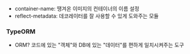 - container-name: 땡겨온 이미지의 컨테이너의 이름 설정
- reflect-metadata: 데코레이터를 잘 사용할 수 있게 도와주는 모듈

### TypeORM
- ORM? 코드에 있는 "객체"와 DB에 있는 "데이터"를 편하게 일치시켜주는 도구